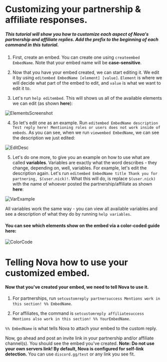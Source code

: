 # Customizing your partnership & affiliate responses.
##### This tutorial will show you how to customize each aspect of Nova's partnership and affiliate replies. Add the prefix to the beginning of each command in this tutorial.

1. First, create an embed. You can create one using `createembed EmbedName`. Note that your embed name will be **case-sensitive**.

2. Now that you have your embed created, we can start editing it. We edit it by using `editembed EmbedName [element] [value]`. `Element` is where we will decide what part of the embed to edit, and `value` is what we want to edit it to.

3. Let's run `help editembed`. This will shows us all of the available elements we can edit (as shown **here**):

![ElementsScreenshot](https://cdn.discordapp.com/attachments/589603067146534913/892791544648708147/unknown.png)

4. So let's edit one as an example. Run `editembed EmbedName description Test reply here! Mentioning roles or users does not work inside of embeds`. As you can see, when we run `viewembed EmbedName`, we can see the description we just edited:

![EditDesc](https://cdn.discordapp.com/attachments/711551301334597662/892792864910757928/unknown.png)

5. Let's do one more, to give you an example on how to use what are called **variables**. Variables are exactly what the word describes - they change, depending on, well, variables. For example, let's edit the description again. Let's run `editembed EmbedName title Thank you for partnering, $(user.nick)!`. What this will do, is replace `$(user.nick)` with the name of whoever posted the partnership/affiliate as shown **here**:

![VarExample](https://cdn.discordapp.com/attachments/711551301334597662/892794745582141450/unknown.png)

All variables work the same way - you can view all available variables and see a description of what they do by running `help variables`.

#### You can see which elements show on the embed via a color-coded guide **here**:

![ColorCode](https://cdn.discordapp.com/attachments/731631449194627143/743858854466551959/example_2.png)

# Telling Nova how to use your customized embed.
#### Now that you've created your embed, we need to tell Nova to use it.

1. For partnerships, run `setcustomreply partnersuccess Mentions work in this section! %% EmbedName`.

2. For affiliates, the command is `setcustomreply affiliatesuccess Mentions also work in this section! %% YourEmbedName`.

`%% EmbedName` is what tells Nova to attach your embed to the custom reply.

Now, go ahead and post an invite link in your partnership and/or affiliate channel(s). You should see the embed you've created. **Note: Do not use your own servers link! By default, Nova is configured for self-link detection.** You can use `discord.gg/test` or any link you see fit.
